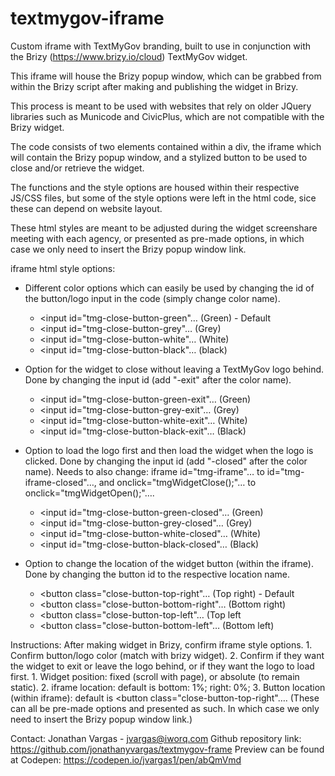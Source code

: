 # textmygov-iframe



Custom iframe with TextMyGov branding, built to use in conjunction with the Brizy (https://www.brizy.io/cloud) TextMyGov widget.

This iframe will house the Brizy popup window, which can be grabbed from within the Brizy script after making and publishing the widget in Brizy. 

This process is meant to be used with websites that rely on older JQuery libraries such as Municode and CivicPlus, which are not compatible with the Brizy widget.

The code consists of two elements contained within a div, the iframe which will contain the Brizy popup window, and a stylized button to be used to close and/or retrieve the widget.

The functions and the style options are housed within their respective JS/CSS files, but some of the style options were left in the html code, sice these can depend on website layout. 

These html styles are meant to be adjusted during the widget screenshare meeting with each agency, or presented as pre-made options, in which case we only need to insert the Brizy popup window link.



iframe html style options:
 
- Different color options which can easily be used by changing the id of the button/logo input in the code (simply change color name).
     - <input id="tmg-close-button-green"… (Green) - Default
     - <input id="tmg-close-button-grey"… (Grey)
     - <input id="tmg-close-button-white"… (White)
     - <input id="tmg-close-button-black"… (black)
 
- Option for the widget to close without leaving a TextMyGov logo behind. Done by changing the input id (add "-exit" after the color name).
     - <input id="tmg-close-button-green-exit"… (Green)
     - <input id="tmg-close-button-grey-exit"… (Grey)
     - <input id="tmg-close-button-white-exit"… (White)
     - <input id="tmg-close-button-black-exit"… (Black)
 
- Option to load the logo first and then load the widget when the logo is clicked. Done by changing the input id (add "-closed" after the color name).
  Needs to also change: iframe id="tmg-iframe"… to id="tmg-iframe-closed"…, and onclick="tmgWidgetClose();"… to onclick="tmgWidgetOpen();"….
     - <input id="tmg-close-button-green-closed"… (Green)
     - <input id="tmg-close-button-grey-closed"… (Grey)
     - <input id="tmg-close-button-white-closed"… (White)
     - <input id="tmg-close-button-black-closed"… (Black)

- Option to change the location of the widget button (within the iframe). Done by changing the button id to the respective location name.
     - <button class="close-button-top-right"… (Top right) - Default
     - <button class="close-button-bottom-right"… (Bottom right)
     - <button class="close-button-top-left"… (Top left
     - <button class="close-button-bottom-left"… (Bottom left)



Instructions: After making widget in Brizy, confirm iframe style options.
    1. Confirm button/logo color (match with brizy widget).
    2. Confirm if they want the widget to exit or leave the logo behind, or if they want the logo to load first.
    1. Widget position: fixed (scroll with page), or absolute (to remain static).
    2. iframe location: default is bottom: 1%; right: 0%;
    3. Button location (within iframe): default is <button class="close-button-top-right"….
(These can all be pre-made options and presented as such. In which case we only need to insert the Brizy popup window link.)



Contact: Jonathan Vargas - jvargas@iworq.com
Github repository link: https://github.com/jonathanyvargas/textmygov-frame
Preview can be found at Codepen: https://codepen.io/jvargas1/pen/abQmVmd 
